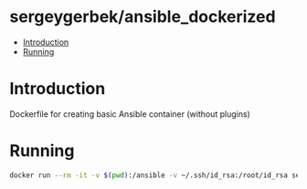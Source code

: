 # sergeygerbek/ansible_dockerized
- [Introduction](#introduction)
- [Running](#running)

# Introduction
Dockerfile for creating basic Ansible container (without plugins)

# Running
```bash
docker run --rm -it -v $(pwd):/ansible -v ~/.ssh/id_rsa:/root/id_rsa sergeygerbek/ansible:2.9.27 ansible-playbook --version
```
